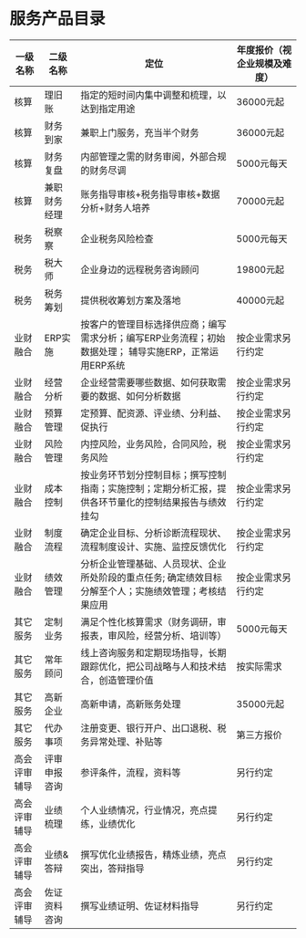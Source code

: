 # 服务产品目录

| 一级名称   | 二级名称   | 定位                                                       | 年度报价（视企业规模及难度） |
|--------|--------|----------------------------------------------------------|----------------|
| 核算     | 理旧账    | 指定的短时间内集中调整和梳理，以达到指定用途                                   | 36000元起        |
| 核算     | 财务到家   | 兼职上门服务，充当半个财务                                            | 36000元起        |
| 核算     | 财务复盘   | 内部管理之需的财务审阅，外部合规的财务尽调                                    | 5000元每天        |
| 核算     | 兼职财务经理 | 账务指导审核+税务指导审核+数据分析+财务人培养                                 | 70000元起        |
| 税务     | 税察察    | 企业税务风险检查                                                 | 5000元每天        |
| 税务     | 税大师    | 企业身边的远程税务咨询顾问                                            | 19800元起        |
| 税务     | 税务筹划   | 提供税收筹划方案及落地                                              | 40000元起        |
| 业财融合   | ERP实施  | 按客户的管理目标选择供应商；编写需求分析；编写ERP业务流程；初始数据处理； 辅导实施ERP，正常运用ERP系统 | 按企业需求另行约定      |
| 业财融合   | 经营分析   | 企业经营需要哪些数据、如何获取需要的数据、如何分析数据                              | 按企业需求另行约定      |
| 业财融合   | 预算管理   | 定预算、配资源、评业绩、分利益、促执行                                      | 按企业需求另行约定      |
| 业财融合   | 风险管理   | 内控风险，业务风险，合同风险，税务风险                                      | 按企业需求另行约定      |
| 业财融合   | 成本控制   | 按业务环节划分控制目标；撰写控制指南；实施控制；定期分析汇报，提供各环节量化的控制结果报告与绩效挂勾       | 按企业需求另行约定      |
| 业财融合   | 制度流程   | 确定企业目标、分析诊断流程现状、流程制度设计、实施、监控反馈优化                         | 按企业需求另行约定      |
| 业财融合   | 绩效管理   | 分析企业管理基础、人员现状、企业所处阶段的重点任务; 确定绩效目标分解至个人；实施绩效管理；考核结果应用     | 按企业需求另行约定      |
| 其它服务   | 定制业务   | 满足个性化核算需求（财务调研，审报表，审风险，经营分析、培训等）                         | 5000元每天        |
| 其它服务   | 常年顾问   | 线上咨询服务和定期现场指导，长期跟踪优化，把公司战略与人和技术结合，创造管理价值                 | 按实际需求          |
| 其它服务   | 高新企业   | 高新申请，高新账务处理                                              | 35000元起        |
| 其它服务   | 代办事项   | 注册变更、银行开户、出口退税、税务异常处理、补贴等                                | 第三方报价          |
| 高会评审辅导 | 评审申报咨询 | 参评条件，流程，资料等                                              | 另行约定           |
| 高会评审辅导 | 业绩梳理   | 个人业绩情况，行业情况，亮点提练，业绩优化                                    | 另行约定           |
| 高会评审辅导 | 业绩&答辩  | 撰写优化业绩报告，精炼业绩，亮点突出，答辩指导                                  | 另行约定           |
| 高会评审辅导 | 佐证资料咨询 | 撰写业绩证明、佐证材料指导                                            | 另行约定           |
